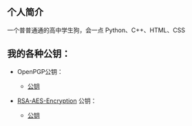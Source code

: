 个人简介
---------------
一个普普通通的高中学生狗，会一点 Python、C++、HTML、CSS

我的各种公钥：
--------------
+ OpenPGP公钥：
  + [公钥](https://github.com/CharlieYu4994/CharlieYu4994/blob/master/GPG-Key.md)


+ [RSA-AES-Encryption](https://github.com/LassiCat/RSA-AES-Encryption) 公钥：
  + [公钥](https://github.com/CharlieYu4994/CharlieYu4994/blob/master/RSA-AES-Encryption-Key.md)
